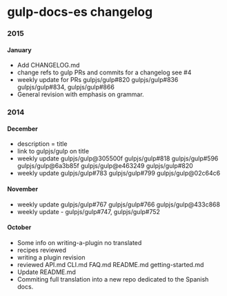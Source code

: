 # gulp-docs-es changelog

### 2015

#### January

- Add CHANGELOG.md
- change refs to gulp PRs and commits for a changelog see #4
- weekly update for PRs gulpjs/gulp#820 gulpjs/gulp#836 gulpjs/gulp#834, gulpjs/gulp#866
- General revision with emphasis on grammar.

### 2014

#### December

- description = title
- link to gulpjs/gulp on title
- weekly update gulpjs/gulp@305500f gulpjs/gulp#818 gulpjs/gulp#596 gulpjs/gulp@6a3b85f gulpjs/gulp@e463249 gulpjs/gulp#820
- weekly update gulpjs/gulp#783 gulpjs/gulp#799 gulpjs/gulp@02c64c6

#### November

- weekly update gulpjs/gulp#767 gulpjs/gulp#766 gulpjs/gulp@433c868
- weekly update - gulpjs/gulp#747, gulpjs/gulp#752

#### October

- Some info on writing-a-plugin no translated
- recipes reviewed
- writing a plugin revision
- reviewed API.md CLI.md FAQ.md README.md getting-started.md
- Update README.md
- Commiting full translation into a new repo dedicated to the Spanish docs.
